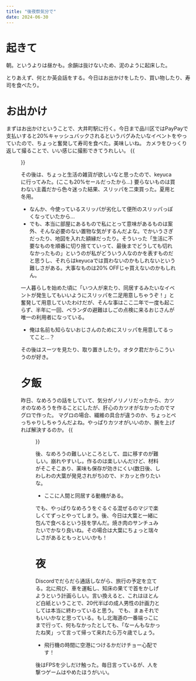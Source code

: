 ```yaml
---
title: "後夜祭気分で"
date: 2024-06-30
---
```



# 起きて
朝。というよりは昼かも。余韻は抜けないため、泥のように起床した。

とりあえず、何とか英会話をする。今日はお出かけをしたり、買い物したり、寿司を食べたり。

# お出かけ
まずはお出かけということで、大井町駅に行く。今日まで品川区ではPayPayで支払いすると20%キャッシュバックされるというバグみたいなイベントをやっていたので、ちょっと奮発して寿司を食べた。美味しいね。
カメラをひっくり返して撮ることで、いい感じに撮影できてうれしい。
{{<figure src="/media/2024-06-30-lunch.jpg" alt="lunch">}}

その後は、ちょっと生活の雑貨が欲しいなと思ったので、keyucaに行ってみた。(ここも20%セールだったから...)
要らないものは買わない主義だから色々迷った結果、スリッパを二束買った。夏用と冬用。
- なんか、今使っているスリッパが劣化して便所のスリッパっぽくなっていたから...
- でも、本当に部屋にあるもので私にとって意味があるものは案外、そんな必要のない置物な気がするんだよな。でかいうさぎだったり、地図を入れた額縁だったり。そういった「生活に不要なものを順番に切り捨てていって、最後までどうしても切れなかったもの」というのが私がどういう人なのかを表すものだと思うし、それらはkeyucaでは買わないのかもしれないという難しさがある。大事なものは20% OFFじゃ買えないのかもしれん。

一人暮らしを始めた頃に「いつ人が来たり、同居するみたいなイベントが発生してもいいようにスリッパを二足用意しちゃうぞ！」と奮発して用意していたわけだが、そんな事はここ二年で一度も起こらず、半年に一回、ベランダの避難はしごの点検に来るおじさんが唯一の利用者になっている。
- 俺は名前も知らないおじさんのためにスリッパを用意してるってこと...？

その後はスーツを見たり、取り置きしたり。オタク君だからこういうのが好き。

# 夕飯
昨日、なめろうの話をしていて、気分がノリノリだったから、カツオのなめろうを作ることにしたが、肝心のカツオがなかったのでマグロで作った。
マグロの場合、繊維の具合が違うのか、ちょっとぺっちゃりしちゃうんだよね。やっぱりカツオがいいのか、腕を上げれば解決するのか。
{{<figure src="/media/2024-06-30-dinner.jpg" alt="dinner">}}

後、なめろうの難しいところとして、皿に移すのが難しい。崩れやすいし。作るのは楽しいんだけど、材料がそこそこあり、薬味も保存が効きにくい(数日後、しわしわの大葉が発見されがち)ので、ドカッと作りたいな。
- ここに人間と同居する動機がある。

でも、やっぱりなめろうをぐるぐる混ぜるのマジで楽しくてずっとやってしまう。後、今日は大葉と一緒に包んで食べるという技を学んだ。焼き肉のサンチュみたいでかなり良いね。その場合は大葉にちょっと瑞々しさがあるともっといいかも！


# 夜
Discordでだらだら通話しながら、旅行の予定を立てる。北に飛び、車を運転し、知床の果てで首をかしげようという計画らしい。言い換えると、これはほとんど白紙ということで、20代半ばの成人男性の計画力としては本当に終わっていると思う。
でも、まぁそれでもいいかなと思っている。もし北海道の一番端っこにまで行って、何もなかったとしても、「なーんもなかったね笑」って言って帰って来れたら万々歳でしょう。
- 飛行機の時間に空港につけるかだけチョー心配です！

後はFPSを少しだけ触った。毎日言っているが、人を撃つゲームはやめたほうがいい。

